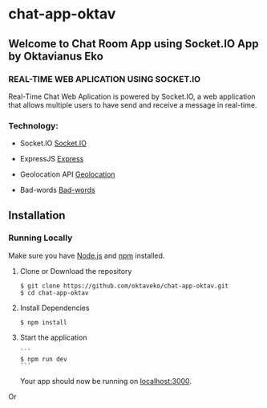# chat-app-oktav

## Welcome to Chat Room App using Socket.IO App by Oktavianus Eko

### REAL-TIME WEB APLICATION USING SOCKET.IO

Real-Time Chat Web Aplication is powered by Socket.IO, a web application that allows multiple users to have send and receive a message in real-time.

### Technology:

- Socket.IO [Socket.IO](https://socket.io/)

- ExpressJS [Express](https://expressjs.com/)

- Geolocation API [Geolocation](https://developer.mozilla.org/en-US/docs/Web/API/Geolocation_API)

- Bad-words [Bad-words](https://www.npmjs.com/package/bad-words)

## Installation<a name="installation"></a>

### Running Locally

Make sure you have [Node.js](https://nodejs.org/) and [npm](https://www.npmjs.com/) installed.

1.  Clone or Download the repository

    ```
    $ git clone https://github.com/oktaveko/chat-app-oktav.git
    $ cd chat-app-oktav
    ```

2.  Install Dependencies

    ```
    $ npm install
    ```

3.  Start the application

        ```
        $ npm run dev
        ```

    Your app should now be running on [localhost:3000](http://localhost:3000/).

Or
